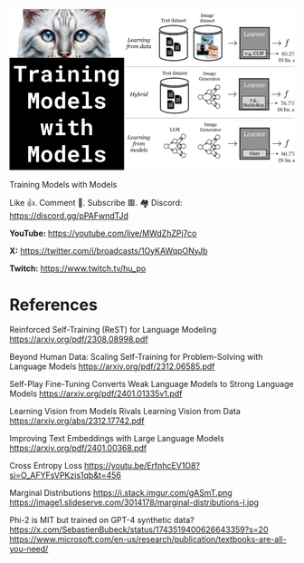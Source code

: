 ![](thumbnails/07.01.2024.png)

Training Models with Models

Like 👍. Comment 💬. Subscribe 🟥.
🏘 Discord: https://discord.gg/pPAFwndTJd

**YouTube:** https://youtube.com/live/MWdZhZPj7co

**X:** https://twitter.com/i/broadcasts/1OyKAWqpONyJb

**Twitch:** https://www.twitch.tv/hu_po


# References

Reinforced Self-Training (ReST) for Language Modeling
https://arxiv.org/pdf/2308.08998.pdf

Beyond Human Data: Scaling Self-Training for Problem-Solving with Language Models
https://arxiv.org/pdf/2312.06585.pdf

Self-Play Fine-Tuning Converts Weak Language Models to Strong Language Models
https://arxiv.org/pdf/2401.01335v1.pdf

Learning Vision from Models Rivals Learning Vision from Data
https://arxiv.org/abs/2312.17742.pdf

Improving Text Embeddings with Large Language Models
https://arxiv.org/pdf/2401.00368.pdf

Cross Entropy Loss
https://youtu.be/ErfnhcEV1O8?si=O_AFYFsVPKzis1qb&t=456

Marginal Distributions
https://i.stack.imgur.com/gASmT.png
https://image1.slideserve.com/3014178/marginal-distributions-l.jpg

Phi-2 is MIT but trained on GPT-4 synthetic data?
https://x.com/SebastienBubeck/status/1743519400626643359?s=20
https://www.microsoft.com/en-us/research/publication/textbooks-are-all-you-need/

